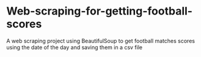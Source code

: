 # Web-scraping-for-getting-football-scores
A web scraping project using BeautifulSoup to get football matches scores using the date of the day and saving them in a csv file 

